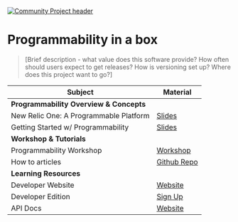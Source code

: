 [![Community Project header](https://github.com/newrelic/open-source-office/raw/master/examples/categories/images/Community_Project.png)](https://github.com/newrelic/open-source-office/blob/master/examples/categories/index.md#community-project)

# Programmability in a box

>[Brief description - what value does this software provide? How often should users expect to get releases? How is versioning set up? Where does this project want to go?]

| Subject | Material |
|---|---|
| **Programmability Overview & Concepts** | |
| New Relic One: A Programmable Platform | [Slides](https://docs.google.com/presentation/d/1R2UmaFfSZpYRk94vP0yqecGsNjnBP5ohOInN8XrVwU0/edit?usp=sharing) |
| Getting Started w/ Programmability  | [Slides](https://docs.google.com/presentation/d/1qWar9oum_4fSCCMMRONbvkA6E1cmXlNzw9euNmOrm4o/edit?usp=sharing) |
| **Workshop & Tutorials** | |
| Programmability Workshop | [Workshop](https://github.com/newrelic/nr1-workshop) |
| How to articles | [Github Repo](https://github.com/newrelic/nr1-how-to) |
| **Learning Resources** | |
| Developer Website | [Website](https://developer.newrelic.com/) |
| Developer Edition | [Sign Up](https://newrelic.com/signup?partner=Developer+Edition) |
| API Docs | [Website](https://developer.newrelic.com/client-side-sdk/index.html#components/AutoSizer) |
